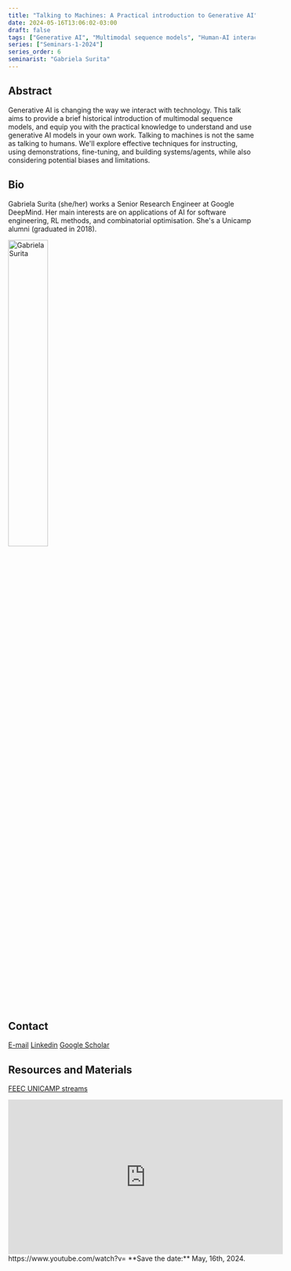 ```yaml
---
title: "Talking to Machines: A Practical introduction to Generative AI"
date: 2024-05-16T13:06:02-03:00
draft: false
tags: ["Generative AI", "Multimodal sequence models", "Human-AI interaction"]
series: ["Seminars-1-2024"]
series_order: 6
seminarist: "Gabriela Surita"
---
```


## Abstract
Generative AI is changing the way we interact with technology. This talk aims to provide a brief historical introduction of multimodal sequence models, and equip you with the practical knowledge to understand and use generative AI models in your own work. Talking to machines is not the same as talking to humans. We'll explore effective techniques for instructing, using demonstrations, fine-tuning, and building systems/agents, while also considering potential biases and limitations.

## Bio
Gabriela Surita (she/her) works a Senior Research Engineer at Google DeepMind. Her main interests are on applications of AI for software engineering, RL methods, and combinatorial optimisation. She's a Unicamp alumni (graduated in 2018). 

<img alt="Gabriela Surita" src="/seminars/seminars-1-2024/6/gabriela_surita.png" style="width: 40%; height: 160x;">


## Contact
[E-mail](gabsurita@gmail.com)
[Linkedin](https://www.linkedin.com/in/gabriela-surita/)
[Google Scholar](https://scholar.google.com/citations?hl=pt-BR&user=BVBsY_MAAAAJ)


## Resources and Materials

[FEEC UNICAMP streams](https://www.youtube.com/@feec-unicamp/streams)

<iframe width="560" height="315" src="https://www.youtube.com/embed/SOg-SOl2lO0" title="YouTube video player" frameborder="0" allow="accelerometer; autoplay; clipboard-write; encrypted-media; gyroscope; picture-in-picture; web-share" allowfullscreen></iframe>
https://www.youtube.com/watch?v=
**Save the date:** May, 16th, 2024.
